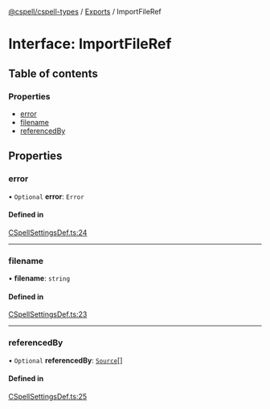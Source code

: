 [@cspell/cspell-types](../README.md) / [Exports](../modules.md) / ImportFileRef

# Interface: ImportFileRef

## Table of contents

### Properties

- [error](ImportFileRef.md#error)
- [filename](ImportFileRef.md#filename)
- [referencedBy](ImportFileRef.md#referencedby)

## Properties

### error

• `Optional` **error**: `Error`

#### Defined in

[CSpellSettingsDef.ts:24](https://github.com/streetsidesoftware/cspell/blob/a151ccc/packages/cspell-types/src/CSpellSettingsDef.ts#L24)

___

### filename

• **filename**: `string`

#### Defined in

[CSpellSettingsDef.ts:23](https://github.com/streetsidesoftware/cspell/blob/a151ccc/packages/cspell-types/src/CSpellSettingsDef.ts#L23)

___

### referencedBy

• `Optional` **referencedBy**: [`Source`](../modules.md#source)[]

#### Defined in

[CSpellSettingsDef.ts:25](https://github.com/streetsidesoftware/cspell/blob/a151ccc/packages/cspell-types/src/CSpellSettingsDef.ts#L25)
